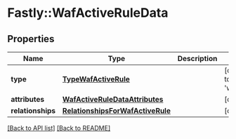 # Fastly::WafActiveRuleData

## Properties

| Name | Type | Description | Notes |
| ---- | ---- | ----------- | ----- |
| **type** | [**TypeWafActiveRule**](TypeWafActiveRule.md) |  | [optional][default to &#39;waf_active_rule&#39;] |
| **attributes** | [**WafActiveRuleDataAttributes**](WafActiveRuleDataAttributes.md) |  | [optional] |
| **relationships** | [**RelationshipsForWafActiveRule**](RelationshipsForWafActiveRule.md) |  | [optional] |

[[Back to API list]](../../README.md#endpoints) [[Back to README]](../../README.md)


